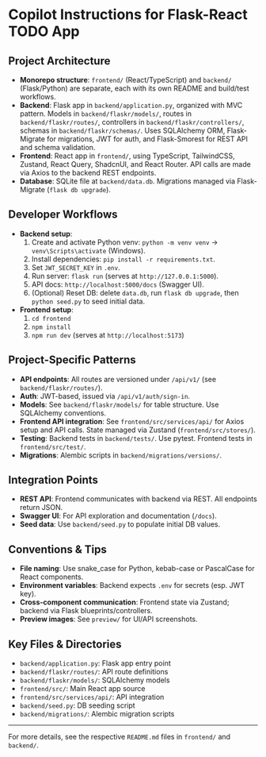 # Copilot Instructions for Flask-React TODO App

## Project Architecture
- **Monorepo structure**: `frontend/` (React/TypeScript) and `backend/` (Flask/Python) are separate, each with its own README and build/test workflows.
- **Backend**: Flask app in `backend/application.py`, organized with MVC pattern. Models in `backend/flaskr/models/`, routes in `backend/flaskr/routes/`, controllers in `backend/flaskr/controllers/`, schemas in `backend/flaskr/schemas/`. Uses SQLAlchemy ORM, Flask-Migrate for migrations, JWT for auth, and Flask-Smorest for REST API and schema validation.
- **Frontend**: React app in `frontend/`, using TypeScript, TailwindCSS, Zustand, React Query, ShadcnUI, and React Router. API calls are made via Axios to the backend REST endpoints.
- **Database**: SQLite file at `backend/data.db`. Migrations managed via Flask-Migrate (`flask db upgrade`).

## Developer Workflows
- **Backend setup**:
  1. Create and activate Python venv: `python -m venv venv` → `venv\Scripts\activate` (Windows).
  2. Install dependencies: `pip install -r requirements.txt`.
  3. Set `JWT_SECRET_KEY` in `.env`.
  4. Run server: `flask run` (serves at `http://127.0.0.1:5000`).
  5. API docs: `http://localhost:5000/docs` (Swagger UI).
  6. (Optional) Reset DB: delete `data.db`, run `flask db upgrade`, then `python seed.py` to seed initial data.
- **Frontend setup**:
  1. `cd frontend`
  2. `npm install`
  3. `npm run dev` (serves at `http://localhost:5173`)

## Project-Specific Patterns
- **API endpoints**: All routes are versioned under `/api/v1/` (see `backend/flaskr/routes/`).
- **Auth**: JWT-based, issued via `/api/v1/auth/sign-in`.
- **Models**: See `backend/flaskr/models/` for table structure. Use SQLAlchemy conventions.
- **Frontend API integration**: See `frontend/src/services/api/` for Axios setup and API calls. State managed via Zustand (`frontend/src/stores/`).
- **Testing**: Backend tests in `backend/tests/`. Use pytest. Frontend tests in `frontend/src/test/`.
- **Migrations**: Alembic scripts in `backend/migrations/versions/`.

## Integration Points
- **REST API**: Frontend communicates with backend via REST. All endpoints return JSON.
- **Swagger UI**: For API exploration and documentation (`/docs`).
- **Seed data**: Use `backend/seed.py` to populate initial DB values.

## Conventions & Tips
- **File naming**: Use snake_case for Python, kebab-case or PascalCase for React components.
- **Environment variables**: Backend expects `.env` for secrets (esp. JWT key).
- **Cross-component communication**: Frontend state via Zustand; backend via Flask blueprints/controllers.
- **Preview images**: See `preview/` for UI/API screenshots.

## Key Files & Directories
- `backend/application.py`: Flask app entry point
- `backend/flaskr/routes/`: API route definitions
- `backend/flaskr/models/`: SQLAlchemy models
- `frontend/src/`: Main React app source
- `frontend/src/services/api/`: API integration
- `backend/seed.py`: DB seeding script
- `backend/migrations/`: Alembic migration scripts

---
For more details, see the respective `README.md` files in `frontend/` and `backend/`.
